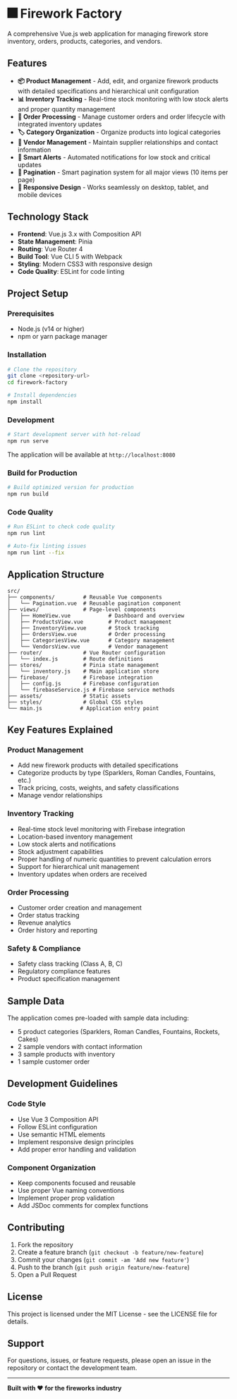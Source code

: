 # 🎆 Firework Factory

A comprehensive Vue.js web application for managing firework store inventory, orders, products, categories, and vendors.

## Features

- **📦 Product Management** - Add, edit, and organize firework products with detailed specifications and hierarchical unit configuration
- **📊 Inventory Tracking** - Real-time stock monitoring with low stock alerts and proper quantity management
- **🛒 Order Processing** - Manage customer orders and order lifecycle with integrated inventory updates
- **🏷️ Category Organization** - Organize products into logical categories
- **🏢 Vendor Management** - Maintain supplier relationships and contact information
- **🚨 Smart Alerts** - Automated notifications for low stock and critical updates
- **📄 Pagination** - Smart pagination system for all major views (10 items per page)
- **📱 Responsive Design** - Works seamlessly on desktop, tablet, and mobile devices

## Technology Stack

- **Frontend**: Vue.js 3.x with Composition API
- **State Management**: Pinia
- **Routing**: Vue Router 4
- **Build Tool**: Vue CLI 5 with Webpack
- **Styling**: Modern CSS3 with responsive design
- **Code Quality**: ESLint for code linting

## Project Setup

### Prerequisites
- Node.js (v14 or higher)
- npm or yarn package manager

### Installation
```bash
# Clone the repository
git clone <repository-url>
cd firework-factory

# Install dependencies
npm install
```

### Development

```bash
# Start development server with hot-reload
npm run serve
```

The application will be available at `http://localhost:8080`

### Build for Production

```bash
# Build optimized version for production
npm run build
```

### Code Quality

```bash
# Run ESLint to check code quality
npm run lint

# Auto-fix linting issues
npm run lint --fix
```

## Application Structure

```
src/
├── components/         # Reusable Vue components
│   └── Pagination.vue  # Reusable pagination component
├── views/              # Page-level components
│   ├── HomeView.vue            # Dashboard and overview
│   ├── ProductsView.vue        # Product management
│   ├── InventoryView.vue       # Stock tracking
│   ├── OrdersView.vue          # Order processing
│   ├── CategoriesView.vue      # Category management
│   └── VendorsView.vue         # Vendor management
├── router/             # Vue Router configuration
│   └── index.js        # Route definitions
├── stores/             # Pinia state management
│   └── inventory.js    # Main application store
├── firebase/           # Firebase integration
│   ├── config.js       # Firebase configuration
│   └── firebaseService.js # Firebase service methods
├── assets/             # Static assets
├── styles/             # Global CSS styles
└── main.js            # Application entry point
```

## Key Features Explained

### Product Management
- Add new firework products with detailed specifications
- Categorize products by type (Sparklers, Roman Candles, Fountains, etc.)
- Track pricing, costs, weights, and safety classifications
- Manage vendor relationships

### Inventory Tracking
- Real-time stock level monitoring with Firebase integration
- Location-based inventory management
- Low stock alerts and notifications
- Stock adjustment capabilities
- Proper handling of numeric quantities to prevent calculation errors
- Support for hierarchical unit management
- Inventory updates when orders are received

### Order Processing
- Customer order creation and management
- Order status tracking
- Revenue analytics
- Order history and reporting

### Safety & Compliance
- Safety class tracking (Class A, B, C)
- Regulatory compliance features
- Product specification management

## Sample Data

The application comes pre-loaded with sample data including:
- 5 product categories (Sparklers, Roman Candles, Fountains, Rockets, Cakes)
- 2 sample vendors with contact information
- 3 sample products with inventory
- 1 sample customer order

## Development Guidelines

### Code Style
- Use Vue 3 Composition API
- Follow ESLint configuration
- Use semantic HTML elements
- Implement responsive design principles
- Add proper error handling and validation

### Component Organization
- Keep components focused and reusable
- Use proper Vue naming conventions
- Implement proper prop validation
- Add JSDoc comments for complex functions

## Contributing

1. Fork the repository
2. Create a feature branch (`git checkout -b feature/new-feature`)
3. Commit your changes (`git commit -am 'Add new feature'`)
4. Push to the branch (`git push origin feature/new-feature`)
5. Open a Pull Request

## License

This project is licensed under the MIT License - see the LICENSE file for details.

## Support

For questions, issues, or feature requests, please open an issue in the repository or contact the development team.

---

**Built with ❤️ for the fireworks industry**
